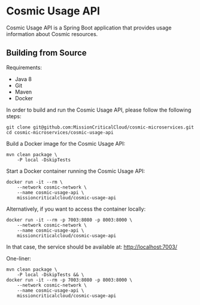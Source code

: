 # Cosmic Usage API

Cosmic Usage API is a Spring Boot application that provides usage information about Cosmic resources.

## Building from Source

Requirements:
- Java 8
- Git
- Maven
- Docker

In order to build and run the Cosmic Usage API, please follow the following steps:

    git clone git@github.com:MissionCriticalCloud/cosmic-microservices.git
    cd cosmic-microservices/cosmic-usage-api

Build a Docker image for the Cosmic Usage API:

    mvn clean package \
        -P local -DskipTests

Start a Docker container running the Cosmic Usage API:

    docker run -it --rm \
        --network cosmic-network \
        --name cosmic-usage-api \
        missioncriticalcloud/cosmic-usage-api

Alternatively, if you want to access the container locally:

    docker run -it --rm -p 7003:8080 -p 8003:8000 \
        --network cosmic-network \
        --name cosmic-usage-api \
        missioncriticalcloud/cosmic-usage-api

In that case, the service should be available at: [http://localhost:7003/](http://localhost:7003/)

One-liner:

    mvn clean package \
        -P local -DskipTests && \
    docker run -it --rm -p 7003:8080 -p 8003:8000 \
        --network cosmic-network \
        --name cosmic-usage-api \
        missioncriticalcloud/cosmic-usage-api
